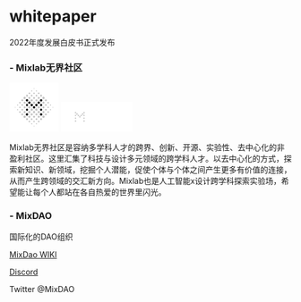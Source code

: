 # whitepaper
2022年度发展白皮书正式发布

### - Mixlab无界社区
<img src='/logo.png' style="width:88px;height:88px">
<img src='/logo_svg_%E9%BB%91%E5%BA%95.svg' style="width:128px;">

Mixlab无界社区是容纳多学科人才的跨界、创新、开源、实验性、去中心化的非盈利社区。这里汇集了科技与设计多元领域的跨学科人才。以去中心化的方式，探索新知识、新领域，挖掘个人潜能，促使个体与个体之间产生更多有价值的连接，从而产生跨领域的交汇新方向。Mixlab也是人工智能x设计跨学科探索实验场，希望能让每个人都站在各自热爱的世界里闪光。


### - MixDAO 

国际化的DAO组织

[MixDao WIKI](https://mix-dao.notion.site/)

[Discord](https://discord.gg/ht4Zb3u7pE)

Twitter @MixDAO
